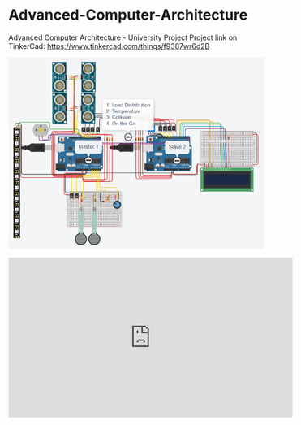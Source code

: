 # Advanced-Computer-Architecture
Advanced Computer Architecture - University Project
Project link on TinkerCad: https://www.tinkercad.com/things/f9387wr6d2B

![alt text](https://github.com/DrAlexWild/Advanced-Computer-Architecture/blob/main/Capturar.PNG)

<p>
<iframe width="560" height="315" src="https://www.youtube.com/embed/dnn7gQx5fak" title="YouTube video player" frameborder="0" allow="accelerometer; autoplay; clipboard-write; encrypted-media; gyroscope; picture-in-picture" allowfullscreen></iframe>
</p>
